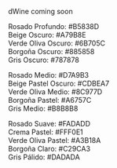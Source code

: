 dWine coming soon

Rosado Profundo: #B5838D <br>
Beige Oscuro: #A79B8E<br>
Verde Oliva Oscuro: #6B705C<br>
Borgoña Oscuro: #885858<br>
Gris Oscuro: #787878<br>

Rosado Medio: #D7A9B3<br>
Beige Pastel Oscuro: #CDBEA7<br>
Verde Oliva Medio: #8C977D<br>
Borgoña Pastel: #A6757C<br>
Gris Medio: #B8B8B8<br>

Rosado Suave: #FADADD<br>
Crema Pastel: #FFF0E1<br>
Verde Oliva Pastel: #A3B18A<br>
Borgoña Claro: #C29CA3<br>
Gris Pálido: #DADADA<br>
